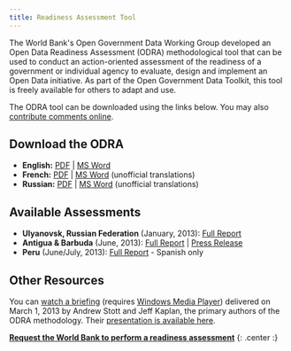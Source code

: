 ```yaml
---
title: Readiness Assessment Tool
---
```



The World Bank's Open Government Data Working Group developed an Open Data Readiness Assessment (ODRA) methodological tool that can be used to conduct an action-oriented assessment of the readiness of a government or individual agency to evaluate, design and implement an Open Data initiative. As part of the Open Government Data Toolkit, this tool is freely available for others to adapt and use.

The ODRA tool can be downloaded using the links below. You may also [contribute comments online](http://personal.crocodoc.com/7yQvCzX).

## Download the ODRA ##

* **English:** [PDF](docs/odra/odra_v2-en.pdf) \| [MS Word](docs/odra/odra_v2-en.doc)
* **French:** [PDF](docs/odra/odra_v1-fr.pdf) \| [MS Word](docs/odra/odra_v1-en.docx) (unofficial translations)
* **Russian:** [PDF](docs/odra/odra_v2-ru.pdf) \| [MS Word](docs/odra/odra_v2-ru.docx) (unofficial translations)


## Available Assessments ##

* **Ulyanovsk, Russian Federation** (January, 2013): [Full Report](docs/odra/odra_ulyanovsk_web_final.doc)
* **Antigua & Barbuda** (June, 2013): [Full Report](http://www.ab.gov.ag/article_details.php?id=4222&category=114) \| [Press Release](http://www.ab.gov.ag/article_details.php?id=4223&category=38)
* **Peru** (June/July, 2013): [Full Report](docs/odra/odra-peru-final.pdf) - Spanish only


## Other Resources ##

You can [watch a briefing](mms://wbmswebcast1.worldbank.org/DEC/2013-03-01/OD_RA_Briefing.wmv) (requires [Windows Media
Player](http://windows.microsoft.com/en-us/windows/windows-media-player)) delivered on March 1, 2013 by Andrew Stott and
Jeff Kaplan, the primary authors of the ODRA methodology. Their [presentation is available
here](docs/odra/2013-03-01_0900_open_data-odra_briefing.pdf).

**[Request the World Bank to perform a readiness assessment](mailto:opengovdata@worldbank.org)**
{: .center :}
